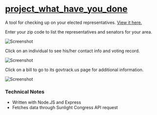 # [project_what_have_you_done](http://blackwright-whyd.herokuapp.com/)

A tool for checking up on your elected representatives. [View it here.](http://blackwright-whyd.herokuapp.com/)

Enter your zip code to list the representatives and senators for your area.

![Screenshot](https://github.com/blackwright/project_what_have_you_done/blob/master/screenshots/whyd1.jpg?raw=true)

Click on an individual to see his/her contact info and voting record.

![Screenshot](https://github.com/blackwright/project_what_have_you_done/blob/master/screenshots/whyd2.jpg?raw=true)

Click on a bill to go to its govtrack.us page for additional information.

![Screenshot](https://github.com/blackwright/project_what_have_you_done/blob/master/screenshots/whyd3.jpg?raw=true)

### Technical Notes

- Written with Node.JS and Express
- Fetches data through Sunlight Congress API request
